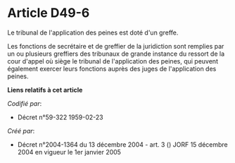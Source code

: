 # Article D49-6

Le tribunal de l'application des peines est doté d'un greffe.

Les fonctions de secrétaire et de greffier de la juridiction sont remplies par un ou plusieurs greffiers des tribunaux de
grande instance du ressort de la cour d'appel où siège le tribunal de l'application des peines, qui peuvent également exercer
leurs fonctions auprès des juges de l'application des peines.

**Liens relatifs à cet article**

_Codifié par_:

  - Décret n°59-322 1959-02-23

_Créé par_:

  - Décret n°2004-1364 du 13 décembre 2004 - art. 3 () JORF 15 décembre 2004 en vigueur le 1er janvier 2005
